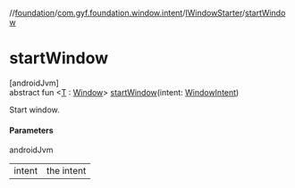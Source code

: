 //[foundation](../../../index.md)/[com.gyf.foundation.window.intent](../index.md)/[IWindowStarter](index.md)/[startWindow](start-window.md)

# startWindow

[androidJvm]\
abstract fun &lt;[T](start-window.md) : [Window](../../com.gyf.foundation.window/-window/index.md)&gt; [startWindow](start-window.md)(intent: [WindowIntent](../-window-intent/index.md))

Start window.

#### Parameters

androidJvm

| | |
|---|---|
| intent | the intent |